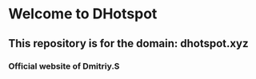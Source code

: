 # Welcome to DHotspot

## This repository is for the domain: dhotspot.xyz
### Official website of Dmitriy.S
